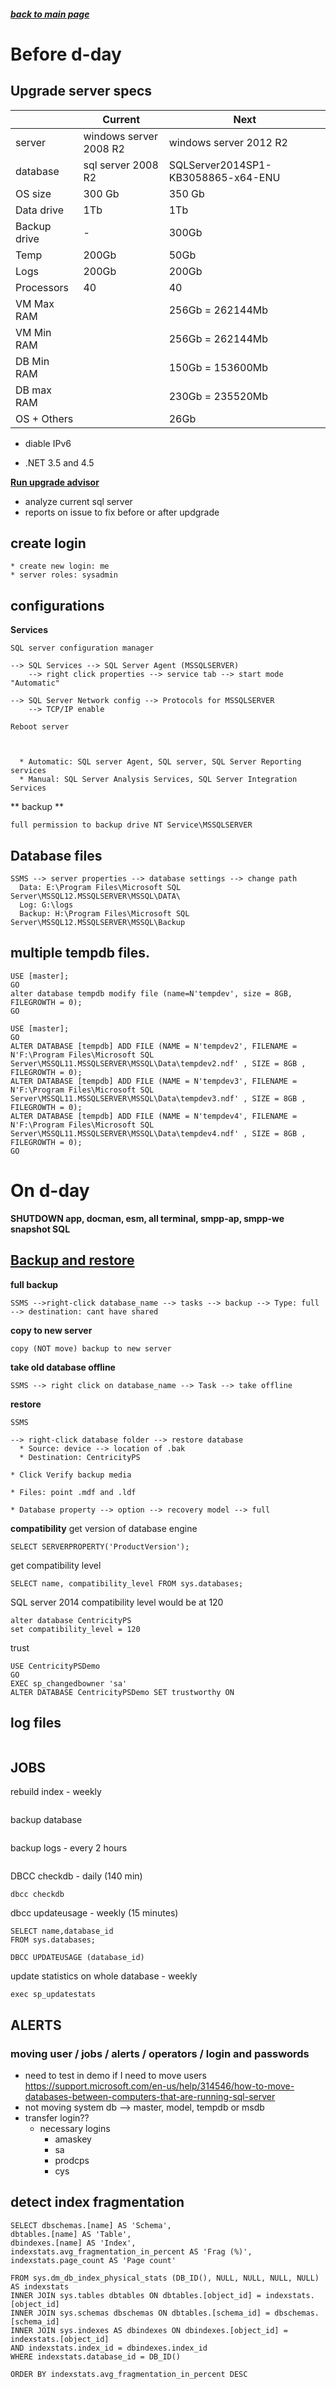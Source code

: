 ##### [back to main page](./upgrade_cps_12_2_2.md)

# Before d-day

## Upgrade server specs

|  | Current | Next |
|--|---------|------|
| server | windows server 2008 R2 | windows server 2012 R2 |
| database | sql server 2008 R2 | SQLServer2014SP1-KB3058865-x64-ENU |
| OS size | 300 Gb | 350 Gb |
| Data drive | 1Tb | 1Tb |
| Backup drive | - | 300Gb |
| Temp | 200Gb | 50Gb |
| Logs | 200Gb | 200Gb |
| Processors | 40 | 40 |
| VM Max RAM |  | 256Gb = 262144Mb |
| VM Min RAM |  | 256Gb = 262144Mb |
| DB Min RAM |  | 150Gb = 153600Mb |
| DB max RAM |  | 230Gb = 235520Mb |
| OS + Others |  | 26Gb |

 * diable IPv6

 * .NET 3.5 and 4.5

[**Run upgrade advisor**](https://technet.microsoft.com/en-us/library/ms144256(v=sql.110).aspx)
* analyze current sql server
* reports on issue to fix before or after updgrade
  
## create login
```
* create new login: me
* server roles: sysadmin
```

## configurations

**Services**
```
SQL server configuration manager 

--> SQL Services --> SQL Server Agent (MSSQLSERVER) 
	--> right click properties --> service tab --> start mode "Automatic"

--> SQL Server Network config --> Protocols for MSSQLSERVER
	--> TCP/IP enable
	
Reboot server



  * Automatic: SQL server Agent, SQL server, SQL Server Reporting services
  * Manual: SQL Server Analysis Services, SQL Server Integration Services
```  

** backup **
```
full permission to backup drive NT Service\MSSQLSERVER
```



## Database files
```
SSMS --> server properties --> database settings --> change path
  Data: E:\Program Files\Microsoft SQL Server\MSSQL12.MSSQLSERVER\MSSQL\DATA\
  Log: G:\logs
  Backup: H:\Program Files\Microsoft SQL Server\MSSQL12.MSSQLSERVER\MSSQL\Backup
```

## multiple tempdb files.
```
USE [master]; 
GO 
alter database tempdb modify file (name=N'tempdev', size = 8GB, FILEGROWTH = 0);
GO
  
USE [master];
GO
ALTER DATABASE [tempdb] ADD FILE (NAME = N'tempdev2', FILENAME = N'F:\Program Files\Microsoft SQL Server\MSSQL11.MSSQLSERVER\MSSQL\Data\tempdev2.ndf' , SIZE = 8GB , FILEGROWTH = 0);
ALTER DATABASE [tempdb] ADD FILE (NAME = N'tempdev3', FILENAME = N'F:\Program Files\Microsoft SQL Server\MSSQL11.MSSQLSERVER\MSSQL\Data\tempdev3.ndf' , SIZE = 8GB , FILEGROWTH = 0);
ALTER DATABASE [tempdb] ADD FILE (NAME = N'tempdev4', FILENAME = N'F:\Program Files\Microsoft SQL Server\MSSQL11.MSSQLSERVER\MSSQL\Data\tempdev4.ndf' , SIZE = 8GB , FILEGROWTH = 0);
GO
```



# On d-day
**SHUTDOWN app, docman, esm, all terminal, smpp-ap, smpp-we**
**snapshot SQL**

## [Backup and restore](https://www.experts-exchange.com/articles/18667/SQL-Server-database-migration-The-Backup-Restore-method.html)
**full backup**
```
SSMS -->right-click database_name --> tasks --> backup --> Type: full --> destination: cant have shared
```

**copy to new server**
```
copy (NOT move) backup to new server
```

**take old database offline**
```
SSMS --> right click on database_name --> Task --> take offline
```


**restore**
```
SSMS 

--> right-click database folder --> restore database 
  * Source: device --> location of .bak
  * Destination: CentricityPS
 
* Click Verify backup media

* Files: point .mdf and .ldf

* Database property --> option --> recovery model --> full
```

**compatibility**
get version of database engine
```
SELECT SERVERPROPERTY('ProductVersion');
```
get compatibility level
```
SELECT name, compatibility_level FROM sys.databases;  
```
SQL server 2014 compatibility level would be at 120
```
alter database CentricityPS
set compatibility_level = 120
```  
trust
```
USE CentricityPSDemo
GO
EXEC sp_changedbowner 'sa'
ALTER DATABASE CentricityPSDemo SET trustworthy ON 
```

## log files
```
```

## JOBS 
rebuild index - weekly
```
```
backup database
```
```
backup logs - every 2 hours
```
```
DBCC checkdb - daily (140 min)
```
dbcc checkdb
```
dbcc updateusage -  weekly (15 minutes)
```
SELECT name,database_id
FROM sys.databases;

DBCC UPDATEUSAGE (database_id)
```
update statistics on whole database - weekly
```
exec sp_updatestats
```

## ALERTS


### moving user / jobs / alerts / operators / login and passwords
  * need to test in demo if I need to move users
  https://support.microsoft.com/en-us/help/314546/how-to-move-databases-between-computers-that-are-running-sql-server
  * not moving system db --> master, model, tempdb or msdb
  * transfer login??
    * necessary logins
	  * amaskey
	  * sa
	  * prodcps
	  * cys

	  
## detect index fragmentation
```
SELECT dbschemas.[name] AS 'Schema',
dbtables.[name] AS 'Table',
dbindexes.[name] AS 'Index',
indexstats.avg_fragmentation_in_percent AS 'Frag (%)',
indexstats.page_count AS 'Page count'

FROM sys.dm_db_index_physical_stats (DB_ID(), NULL, NULL, NULL, NULL) AS indexstats
INNER JOIN sys.tables dbtables ON dbtables.[object_id] = indexstats.[object_id]
INNER JOIN sys.schemas dbschemas ON dbtables.[schema_id] = dbschemas.[schema_id]
INNER JOIN sys.indexes AS dbindexes ON dbindexes.[object_id] = indexstats.[object_id]
AND indexstats.index_id = dbindexes.index_id
WHERE indexstats.database_id = DB_ID()

ORDER BY indexstats.avg_fragmentation_in_percent DESC
```